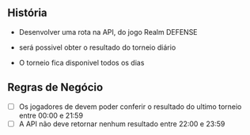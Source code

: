 ## História

- Desenvolver uma rota na API, do jogo Realm DEFENSE

- será possivel obter o resultado do torneio diário

- O torneio fica disponivel todos os dias

  

## Regras de Negócio

- [ ] Os jogadores de devem poder conferir o resultado do ultimo torneio entre 00:00 e 21:59
- [ ] A API não deve retornar nenhum resultado entre 22:00 e 23:59